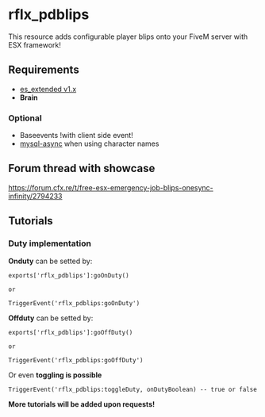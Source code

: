 # rflx_pdblips
This resource adds configurable player blips onto your FiveM server with ESX framework!

## Requirements
- [es_extended v1.x](https://github.com/esx-framework/es_extended/tree/v1-final)
- __Brain__
### Optional
- Baseevents !with client side event!
- [mysql-async](https://github.com/brouznouf/fivem-mysql-async) when using character names

## Forum thread with showcase
https://forum.cfx.re/t/free-esx-emergency-job-blips-onesync-infinity/2794233

## Tutorials
### Duty implementation
**Onduty** can be setted by:
```
exports['rflx_pdblips']:goOnDuty()

or

TriggerEvent('rflx_pdblips:goOnDuty')
```

**Offduty** can be setted by:
```
exports['rflx_pdblips']:goOffDuty()

or

TriggerEvent('rflx_pdblips:goOffDuty')
```
Or even **toggling is possible**
```
TriggerEvent('rflx_pdblips:toggleDuty, onDutyBoolean) -- true or false
```

**More tutorials will be added upon requests!**

